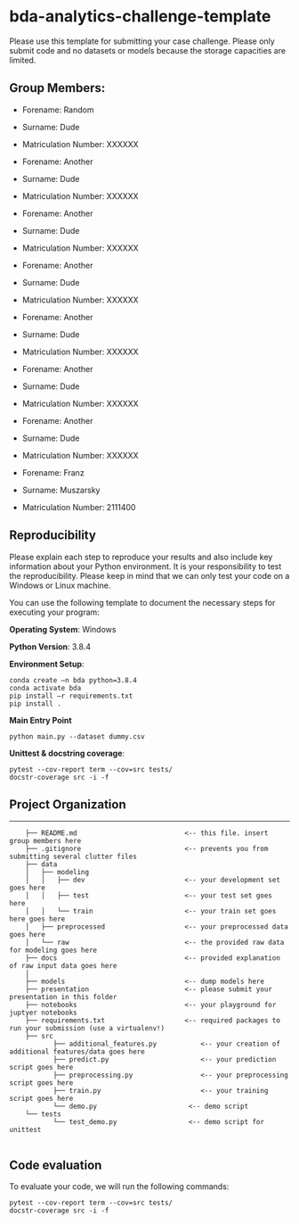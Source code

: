 # bda-analytics-challenge-template  

Please use this template for submitting your case challenge. 
Please only submit code and no datasets or models because the storage capacities are limited.

## Group Members: 
- Forename: Random
- Surname: Dude
- Matriculation Number: XXXXXX

- Forename: Another
- Surname: Dude
- Matriculation Number: XXXXXX

- Forename: Another
- Surname: Dude
- Matriculation Number: XXXXXX

- Forename: Another
- Surname: Dude
- Matriculation Number: XXXXXX

- Forename: Another
- Surname: Dude
- Matriculation Number: XXXXXX

- Forename: Another
- Surname: Dude
- Matriculation Number: XXXXXX

- Forename: Another
- Surname: Dude
- Matriculation Number: XXXXXX

- Forename: Franz   
- Surname: Muszarsky
- Matriculation Number: 2111400

## Reproducibility
Please explain each step to reproduce your results and also include key information about your Python environment. 
It is your responsibility to test the reproducibility. Please keep in mind that we can only test your code on a 
Windows or Linux machine. 

You can use the following template to document the necessary steps for executing your program:

**Operating System**: Windows

**Python Version**: 3.8.4

**Environment Setup**: 
````
conda create –n bda python=3.8.4
conda activate bda
pip install –r requirements.txt
pip install .
````

**Main Entry Point**
````
python main.py --dataset dummy.csv
````

**Unittest & docstring coverage**:
````
pytest --cov-report term --cov=src tests/
docstr-coverage src -i -f
````  


## Project Organization
------------
```
    ├── README.md 							<-- this file. insert group members here
    ├── .gitignore 						    <-- prevents you from submitting several clutter files
    ├── data
    │   ├── modeling
    │   │   ├── dev 						<-- your development set goes here
    │   │   ├── test 						<-- your test set goes here
    │   │   └── train 						<-- your train set goes here goes here
    │   ├── preprocessed 					<-- your preprocessed data goes here
    │   └── raw								<-- the provided raw data for modeling goes here
    ├── docs								<-- provided explanation of raw input data goes here
    │
    ├── models								<-- dump models here
    ├── presentation                        <-- please submit your presentation in this folder
    ├── notebooks							<-- your playground for juptyer notebooks
    ├── requirements.txt 					<-- required packages to run your submission (use a virtualenv!)
    ├── src
           ├── additional_features.py 			<-- your creation of additional features/data goes here
           ├── predict.py 						<-- your prediction script goes here
           ├── preprocessing.py 				<-- your preprocessing script goes here
           ├── train.py 						<-- your training script goes here
           └── demo.py                       <-- demo script
    └── tests
           └── test_demo.py                  <-- demo script for unittest                
	
```
## Code evaluation

To evaluate your code, we will run the following commands:

````
pytest --cov-report term --cov=src tests/
docstr-coverage src -i -f
````